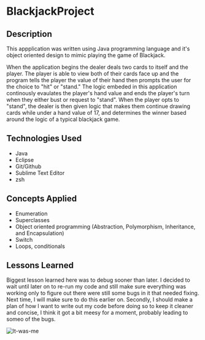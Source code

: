 # BlackjackProject
## Description
This appplication was written using Java programming language and it's object oriented design to mimic playing the game of Blackjack. 

When the application begins the dealer deals two cards to itself and the player. The player is able to view both of their cards face up and the program tells the player the value of their hand then prompts the user for the choice to "hit" or "stand." The logic embeded in this application continously evaulates the player's hand value and ends the player's turn when they either bust or request to "stand". When the player opts to "stand", the dealer is then given logic that makes them continue drawing cards while under a hand value of 17, and determines the winner based around the logic of a typical blackjack game.

## Technologies Used
 - Java
 - Eclipse
 - Git/Github
 - Sublime Text Editor
 - zsh

  ## Concepts Applied
 - Enumeration
 - Superclasses
 - Object oriented programming  (Abstraction, Polymorphism, Inheritance, and Encapsulation)
 - Switch
 - Loops, conditionals

 ## Lessons Learned
Biggest lesson learned here was to debug sooner than later. I decided to wait until later on to re-run my code and still make sure everything was working only to figure out there were still some bugs in it that needed fixing. Next time, I will make sure to do this earlier on. Secondly, I should make a plan of how I want to write out my code before doing so to keep it cleaner and concise, I think it got a bit meesy for a moment, probably leading to someo of the bugs.

![It-was-me](https://github.com/user-attachments/assets/eae30a77-c6a4-4103-a8ac-2dd0565f859e)
